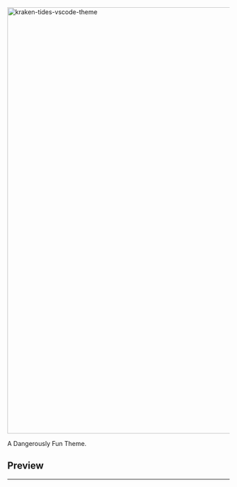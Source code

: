 <img width="965" alt="kraken-tides-vscode-theme" src="https://github.com/user-attachments/assets/36b4c8e5-8233-41fa-bbf0-50a2efe665d0" />

A Dangerously Fun Theme. 

## Preview
___
